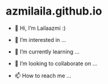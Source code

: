 # azmilaila.github.io

- 👋 Hi, I’m Lailaazmi :)

- 👀 I’m interested in ...

- 🌱 I’m currently learning ...

- 💞️ I’m looking to collaborate on ...

- 📫 How to reach me ...
